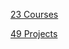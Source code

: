 [23 Courses](https://github.com/focuspy/DataCamp/tree/main/Data%20Scientist%20with%20python/Courses)

[49 Projects](https://github.com/focuspy/DataCamp/tree/main/Data%20Scientist%20with%20python/Projects)
